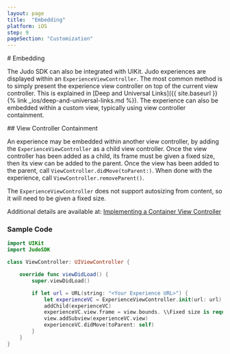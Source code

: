 ```yaml
---
layout: page
title:  "Embedding"
platform: iOS
step: 9
pageSection: "Customization"
---
```

<section id="{{page.title | slugify }}" markdown=1>
# Embedding

The Judo SDK can also be integrated with UIKit.  Judo experiences are displayed within an `ExperienceViewController`.  The most common method is to simply present the experience view controller on top of the current view controller.  This is explained in [Deep and Universal Links]({{ site.baseurl }}{% link _ios/deep-and-universal-links.md %}).  The experience can also be embedded within a custom view, typically using view controller containment.

</section>
<section id="view-controller-containment" markdown=1>
## View Controller Containment

An experience may be embedded within another view controller, by adding the `ExperienceViewController` as a child view controller.  Once the view controller has been added as a child, its frame must be given a fixed size, then its view can be added to the parent.   Once the view has been added to the parent, call `ViewController.didMove(toParent:)`.   When done with the experience, call `ViewController.removeParent()`.

The `ExperienceViewController` does not support autosizing from content, so it will need to be given a fixed size.

Additional details are available at: [Implementing a Container View Controller](https://developer.apple.com/library/archive/featuredarticles/ViewControllerPGforiPhoneOS/ImplementingaContainerViewController.html)

### Sample Code

```swift
import UIKit
import JudoSDK

class ViewController: UIViewController {

    override func viewDidLoad() {
        super.viewDidLoad()

        if let url = URL(string: "<Your Experience URL>") {
            let experienceVC = ExperienceViewController.init(url: url)
            addChild(experienceVC)
            experienceVC.view.frame = view.bounds. \\Fixed size is required here.
            view.addSubview(experienceVC.view)
            experienceVC.didMove(toParent: self)
        }
    }
}
```
</section>